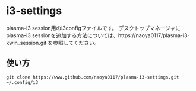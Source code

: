 # i3-settings
plasma-i3 session用のi3configファイルです。
デスクトップマネージャにplasma-i3 sessionを追加する方法については、https://naoya0117/plasma-i3-kwin_session.git を参照してください。

## 使い方

```
git clone https://www.github.com/naoya0117/plasma-i3-settings.git ~/.config/i3
```
